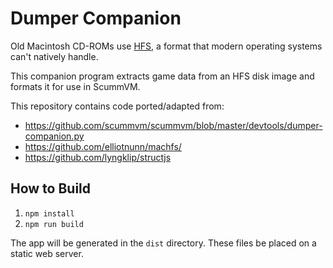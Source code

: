 # Dumper Companion

Old Macintosh CD-ROMs use [HFS](https://en.wikipedia.org/wiki/Hierarchical_File_System),
a format that modern operating systems can't natively handle.

This companion program extracts game data from an HFS disk image and formats it for use in ScummVM.

This repository contains code ported/adapted from:
- https://github.com/scummvm/scummvm/blob/master/devtools/dumper-companion.py
- https://github.com/elliotnunn/machfs/
- https://github.com/lyngklip/structjs

## How to Build

1. `npm install`
2. `npm run build`

The app will be generated in the `dist` directory. These files be placed on a static web server.

